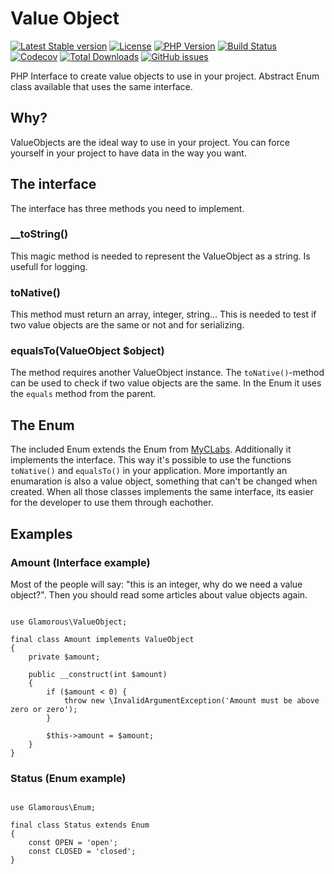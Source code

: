 # Value Object

[![Latest Stable version](https://img.shields.io/packagist/v/glamorous/value-object.svg)](https://packagist.org/packages/glamorous/value-object)
[![License](https://img.shields.io/github/license/glamorous/value-object.svg)](https://github.com/glamorous/value-object)
[![PHP Version](https://img.shields.io/packagist/php-v/glamorous/value-object.svg)]()
[![Build Status](https://img.shields.io/travis/glamorous/value-object.svg)](https://travis-ci.org/glamorous/value-object)
[![Codecov](https://img.shields.io/codecov/c/github/glamorous/value-object.svg)](https://codecov.io/gh/glamorous/value-object)
[![Total Downloads](https://img.shields.io/packagist/dt/glamorous/value-object.svg)](https://packagist.org/packages/glamorous/value-object)
[![GitHub issues](https://img.shields.io/github/issues/glamorous/value-object.svg)](https://github.com/glamorous/value-object/issues)

PHP Interface to create value objects to use in your project. Abstract Enum class available that uses the same interface.

## Why?

ValueObjects are the ideal way to use in your project. You can force yourself in your project to have data in the way you want.

## The interface

The interface has three methods you need to implement.

### __toString()

This magic method is needed to represent the ValueObject as a string. Is usefull for logging.

### toNative()

This method must return an array, integer, string... This is needed to test if two value objects are the same or not and for serializing.

### equalsTo(ValueObject $object)

The method requires another ValueObject instance. The `toNative()`-method can be used to check if two value objects are the same. In the Enum it uses the `equals` method from the parent.

## The Enum

The included Enum extends the Enum from [MyCLabs](https://github.com/myclabs/php-enum).
Additionally it implements the interface.
This way it's possible to use the functions `toNative()` and `equalsTo()` in your application.
More importantly an enumaration is also a value object, something that can't be changed when created.
When all those classes implements the same interface, its easier for the developer to use them through eachother.

## Examples

### Amount (Interface example)

Most of the people will say: "this is an integer, why do we need a value object?". Then you should read some articles about value objects again.

```

use Glamorous\ValueObject;

final class Amount implements ValueObject
{
    private $amount;

    public __construct(int $amount)
    {
        if ($amount < 0) {
            throw new \InvalidArgumentException('Amount must be above zero or zero');
        }

        $this->amount = $amount;
    }
}
```

### Status (Enum example)

```

use Glamorous\Enum;

final class Status extends Enum
{
    const OPEN = 'open';
    const CLOSED = 'closed';
}
```
